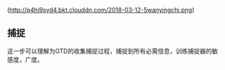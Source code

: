 ![]()(http://p4hi9syd4.bkt.clouddn.com/2018-03-12-5wanyingchi.png)
## 捕捉
这一步可以理解为GTD的收集捕捉过程，捕捉到所有必需信息，训练捕捉器的敏感度，广度。


